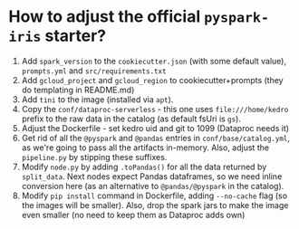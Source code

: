 # How to adjust the official `pyspark-iris` starter?

1. Add `spark_version` to the `cookiecutter.json` (with some default value), `prompts.yml` and `src/requirements.txt`
1. Add `gcloud_project` and `gcloud_region` to cookiecutter+prompts (they do templating in README.md)
1. Add `tini` to the image (installed via `apt`).
1. Copy the `conf/dataproc-serverless` - this one uses `file:///home/kedro` prefix to the raw data in the catalog (as default fsUri is `gs`).
1. Adjust the Dockerfile - set kedro uid and git to 1099 (Dataproc needs it)
1. Get rid of all the `@pyspark` and `@pandas` entries in `conf/base/catalog.yml`, as we're going to pass all the artifacts in-memory. Also, adjust the `pipeline.py` by stipping these suffixes.
1. Modify `node.py` by adding `.toPandas()` for all the data returned by `split_data`. Next nodes expect Pandas dataframes, so we need inline conversion here (as an alternative to `@pandas/@pyspark` in the catalog).
1. Modify `pip install` command in Dockerfile, adding `--no-cache` flag (so the images will be smaller). Also, drop the spark jars to make the image even smaller (no need to keep them as Dataproc adds own)
